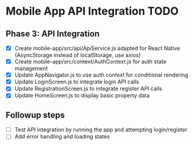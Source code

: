 # Mobile App API Integration TODO

## Phase 3: API Integration
- [x] Create mobile-app/src/api/ApiService.js adapted for React Native (AsyncStorage instead of localStorage, use axios)
- [x] Create mobile-app/src/context/AuthContext.js for auth state management
- [x] Update AppNavigator.js to use auth context for conditional rendering
- [x] Update LoginScreen.js to integrate login API calls
- [x] Update RegistrationScreen.js to integrate register API calls
- [x] Update HomeScreen.js to display basic property data

## Followup steps
- [ ] Test API integration by running the app and attempting login/register
- [ ] Add error handling and loading states
